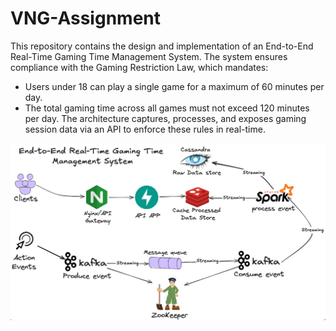 # VNG-Assignment

This repository contains the design and implementation of an End-to-End Real-Time Gaming Time Management System. The system ensures compliance with the Gaming Restriction Law, which mandates:
- Users under 18 can play a single game for a maximum of 60 minutes per day.
- The total gaming time across all games must not exceed 120 minutes per day.
The architecture captures, processes, and exposes gaming session data via an API to enforce these rules in real-time.

![architecture](images/0_architecture.png)